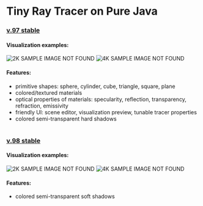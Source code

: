 # Tiny Ray Tracer on Pure Java

### [v.97 stable](https://github.com/tfiamietsh/RayTracer/commit/9abe31c060dcaf54973398f51e962717a01c82b4)

#### Visualization examples:
![2K SAMPLE IMAGE NOT FOUND](https://user-images.githubusercontent.com/96171479/216946371-f7ca8b44-9162-481b-8b63-305e6891cc7c.png)
![4K SAMPLE IMAGE NOT FOUND](https://user-images.githubusercontent.com/96171479/216946682-9c921422-0c66-4885-9492-67c83872a334.png)

#### Features:
* primitive shapes: sphere, cylinder, cube, triangle, square, plane
* colored/textured materials
* optical properties of materials: specularity, reflection, transparency, refraction, emissivity
* friendly UI: scene editor, visualization preview, tunable tracer properties
* colored semi-transparent hard shadows

#

### [v.98 stable](https://github.com/tfiamietsh/RayTracer/commit/75b5c83f1b3f3780192e44771cacb7a0135e1026)

#### Visualization examples:
![2K SAMPLE IMAGE NOT FOUND](https://user-images.githubusercontent.com/96171479/216891957-44f1fb2a-9d36-4e55-8ce1-25a3cf8b545c.png)
![4K SAMPLE IMAGE NOT FOUND](https://user-images.githubusercontent.com/96171479/216947114-6edaef2d-85b5-48aa-9fee-ca4b0ab7fd87.png)

#### Features:
* colored semi-transparent soft shadows
